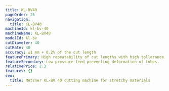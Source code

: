 ```yaml
---
title: KL-BV40
pageOrder: 25
navigation:
  title: KL-BV40
machineId: kl-bv-40
machineName: KL-BV40
modelId: kl-bv
cutDiameter: 40
cutRate: 40
accuracy: ±1 mm + 0.2% of the cut length
featurePrimary: High repeatability of cut lengths with high tollerance
featureSecondary: Low pressure feed preventing deformation of tubes.
relativePrice: 2.3
features: {}
seo:
  title: Metzner KL-BV 40 cutting machine for stretchy materials
---
```

